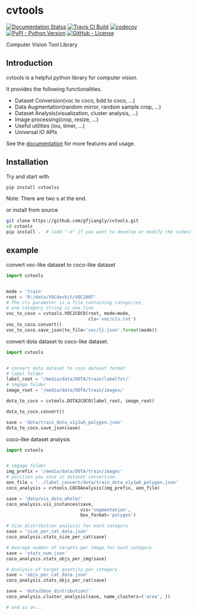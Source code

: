 cvtools
=======

 [![Documentation Status](https://readthedocs.org/projects/cvtools/badge/?version=latest)](https://cvtools.readthedocs.io/zh/latest/?badge=latest)
[![Travis CI Build](https://travis-ci.com/gfjiangly/cvtools.svg?branch=master)](https://travis-ci.com/gfjiangly/cvtools)
 [![codecov](https://codecov.io/gh/gfjiangly/cvtools/branch/dev/graph/badge.svg)](https://codecov.io/gh/gfjiangly/cvtools)
[![PyPI - Python Version](https://img.shields.io/pypi/v/cvtoolss)](https://pypi.org/project/cvtoolss)
[![GitHub - License](https://img.shields.io/github/license/open-mmlab/mmcv.svg)](https://github.com/gfjiangly/cvtools/blob/master/LICENSE)

Computer Vision Tool Library

Introduction
------------

cvtools is a helpful python library for computer vision.

It provides the following functionalities.

- Dataset Conversion(voc to coco, bdd to coco, ...)
- Data Augmentation(random mirror, random sample crop, ...)
- Dataset Analysis(visualization, cluster analysis, ...)
- Image processing(crop, resize, ...)
- Useful utilities (iou, timer, ...)
- Universal IO APIs

See the [documentation](https://cvtools.readthedocs.io/zh/latest) for more features and usage.

Installation
------------
Try and start with
```bash
pip install cvtoolss
```
Note: There are two s at the end.

or install from source
```bash
git clone https://github.com/gfjiangly/cvtools.git
cd cvtools
pip install .  # (add "-e" if you want to develop or modify the codes)
```


example
-------
convert voc-like dataset to coco-like dataset
```python
import cvtools


mode = 'train'
root = 'D:/data/VOCdevkit/VOC2007'
# The cls parameter is a file containing categories,
# one category string is one line
voc_to_coco = cvtools.VOC2COCO(root, mode=mode,
                               cls='voc/cls.txt')
voc_to_coco.convert()
voc_to_coco.save_json(to_file='voc/{}.json'.format(mode))

```
convert dota dataset to coco-like dataset.
```python
import cvtools


# convert dota dataset to coco dataset format
# label folder
label_root = '/media/data/DOTA/train/labelTxt/'
# imgage folder
image_root = '/media/data/DOTA/train/images/'

dota_to_coco = cvtools.DOTA2COCO(label_root, image_root)

dota_to_coco.convert()

save = 'dota/train_dota_x1y1wh_polygen.json'
dota_to_coco.save_json(save)
```

coco-like dataset analysis
```python
import cvtools


# imgage folder
img_prefix = '/media/data/DOTA/train/images'
# position you save in dataset convertion.
ann_file = '../label_convert/dota/train_dota_x1y1wh_polygen.json'
coco_analysis = cvtools.COCOAnalysis(img_prefix, ann_file)

save = 'dota/vis_dota_whole/'
coco_analysis.vis_instances(save, 
                            vis='segmentation', 
                            box_format='polygon')

# Size distribution analysis for each category
save = 'size_per_cat_data.json'
coco_analysis.stats_size_per_cat(save)

# Average number of targets per image for each category
save = 'stats_num.json'
coco_analysis.stats_objs_per_img(save)

# Analysis of target quantity per category
save = 'objs_per_cat_data.json'
coco_analysis.stats_objs_per_cat(save)

save = 'dota/bbox_distribution/'
coco_analysis.cluster_analysis(save, name_clusters=('area', ))

# and so on...
```